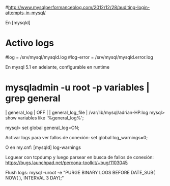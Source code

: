 #http://www.mysqlperformanceblog.com/2012/12/28/auditing-login-attempts-in-mysql/

En [mysqld]
# Activo logs
#log = /srv/mysql/mysqld.log
#log-error = /srv/mysql/mysqld.error.log


En mysql 5.1 en adelante, configurable en runtime
# mysqladmin -u root -p variables | grep general
| general_log                                       | OFF                                                                                                                    |
| general_log_file                                  | /var/lib/mysql/adrian-HP.log
mysql> show variables like '%general_log%';

mysql> set global general_log=ON;


Activar logs para ver fallos de conexión:
set global log_warnings=0;

O en my.cnf:
[mysqld]
log-warnings


Loguear con tcpdump y luego parsear en busca de fallos de conexión:
https://bugs.launchpad.net/percona-toolkit/+bug/1103045


Flush logs:
mysql -uroot -e \"PURGE BINARY LOGS BEFORE DATE_SUB( NOW( ), INTERVAL 3 DAY);\"
